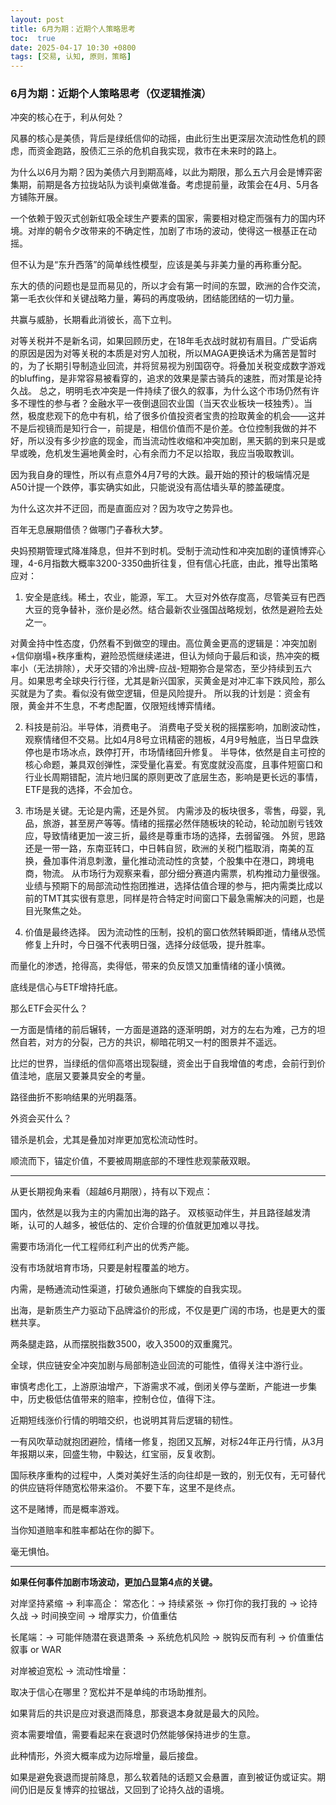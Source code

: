 ```yaml
---
layout: post
title: 6月为期：近期个人策略思考
toc:  true
date: 2025-04-17 10:30 +0800
tags: [交易, 认知, 原则，策略]
---
```




### 6月为期：近期个人策略思考（仅逻辑推演）

冲突的核心在于，利从何处？

风暴的核心是美债，背后是绿纸信仰的动摇，由此衍生出更深层次流动性危机的顾虑，而资金跑路，股债汇三杀的危机自我实现，救市在未来时的路上。

为什么以6月为期？因为美债六月到期高峰，以此为期限，那么五六月会是博弈密集期，前期是各方拉拢站队为谈判桌做准备。考虑提前量，政策会在4月、5月各方铺陈开展。

一个依赖于毁灭式创新虹吸全球生产要素的国家，需要相对稳定而强有力的国内环境。对岸的朝令夕改带来的不确定性，加剧了市场的波动，使得这一根基正在动摇。



但不认为是“东升西落”的简单线性模型，应该是美与非美力量的再称重分配。

东大的债的问题也是显而易见的，所以才会有第一时间的东盟，欧洲的合作交流，第一毛衣伙伴和关键战略力量，筹码的再度吸纳，团结能团结的一切力量。

共赢与威胁，长期看此消彼长，高下立判。

对等关税并不是新名词，如果回顾历史，在18年毛衣战时就初有眉目。广受诟病的原因是因为对等关税的本质是对穷人加税，所以MAGA更换话术为痛苦是暂时的，为了长期引导制造业回流，并将贸易视为别国窃夺。将叠加关税变成数字游戏的bluffing，是非常容易被看穿的，追求的效果是蒙古骑兵的速胜，而对策是论持久战。
总之，明明毛衣冲突是一件持续了很久的叙事，为什么这个市场仍然有许多不理性的参与者？金融水平一夜倒退回农业国（当天农业板块一枝独秀）。当然，极度悲观下的危中有机，给了很多价值投资者宝贵的捡取黄金的机会——这并不是后视镜而是知行合一，前提是，相信价值而不是价差。仓位控制我做的并不好，所以没有多少抄底的现金，而当流动性收缩和冲突加剧，黑天鹅的到来只是或早或晚，危机发生遍地黄金时，心有余而力不足以拾取，我应当吸取教训。

因为我自身的理性，所以有点意外4月7号的大跌。最开始的预计的极端情况是A50计提一个跌停，事实确实如此，只能说没有高估墙头草的膝盖硬度。

为什么这次并不迂回，而是直面应对？因为攻守之势异也。

百年无息展期借债？做哪门子春秋大梦。



央妈预期管理式降准降息，但并不到时机。受制于流动性和冲突加剧的谨慎博弈心理，4-6月指数大概率3200-3350曲折往复，但有信心托底，由此，推导出策略应对：
1. 安全是底线。稀土，农业，能源，军工。
大豆对外依存度高，尽管美豆有巴西大豆的竞争替补，涨价是必然。结合最新农业强国战略规划，依然是避险去处之一。

对黄金持中性态度，仍然看不到做空的理由。高位黄金更高的逻辑是：冲突加剧+信仰崩塌+秩序重构，避险恐慌继续递进，但认为倾向于最后和谈，热冲突的概率小（无法排除），犬牙交错的冷出牌-应战-短期弥合是常态，至少持续到五六月。如果思考全球央行行径，尤其是新兴国家，买黄金是对冲汇率下跌风险，那么买就是为了卖。看似没有做空逻辑，但是风险提升。
所以我的计划是：资金有限，黄金并不生息，不考虑配置，仅限短线博弈情绪。

2. 科技是前沿。半导体，消费电子。
消费电子受关税的摇摆影响，加剧波动性，观察情绪但不交易。比如4月8号立讯精密的翘板，4月9号触底，当日早盘跌停也是市场冰点，跌停打开，市场情绪回升修复。
半导体，依然是自主可控的核心命题，兼具双创弹性，深受量化喜爱。有宽度就没高度，且事件短窗口和行业长周期错配，流片地归属的原则更改了底层生态，影响是更长远的事情，ETF是我的选择，不会加仓。

3. 市场是关键。无论是内需，还是外贸。
内需涉及的板块很多，零售，母婴，乳品，旅游，甚至房产等等。情绪的摇摆必然伴随板块的轮动，轮动加剧亏钱效应，导致情绪更加一波三折，最终是尊重市场的选择，去弱留强。
外贸，思路还是一带一路，东南亚转口，中日韩自贸，欧洲的关税门槛取消，南美的互换，叠加事件消息刺激，量化推动流动性的贪婪，个股集中在港口，跨境电商，物流。
从市场行为观察来看，部分细分赛道内需票，机构推动力量很强。业绩与预期下的局部流动性抱团推进，选择估值合理的参与，把内需类比成以前的TMT其实很有意思，同样是符合特定时间窗口下最急需解决的问题，也是目光聚焦之处。

4. 价值是最终选择。
因为流动性的压制，投机的窗口依然转瞬即逝，情绪从恐慌修复上升时，今日强不代表明日强，选择分歧低吸，提升胜率。

而量化的渗透，抢得高，卖得低，带来的负反馈又加重情绪的谨小慎微。

底线是信心与ETF增持托底。

那么ETF会买什么？



一方面是情绪的前后辗转，一方面是道路的逐渐明朗，对方的左右为难，己方的坦然自若，对方的分裂，己方的共识，柳暗花明又一村的图景并不遥远。

比烂的世界，当绿纸的信仰高塔出现裂缝，资金出于自我增值的考虑，会前行到价值洼地，底层又要兼具安全的考量。

路径曲折不影响结果的光明磊落。

外资会买什么？

错杀是机会，尤其是叠加对岸更加宽松流动性时。

顺流而下，锚定价值，不要被周期底部的不理性悲观蒙蔽双眼。

----

从更长期视角来看（超越6月期限），持有以下观点：

国内，依然是以我为主的内需加出海的路子。
双核驱动伴生，并且路径越发清晰，认可的人越多，被低估的、定价合理的价值就更加难以寻找。

需要市场消化一代工程师红利产出的优秀产能。

没有市场就培育市场，只要是射程覆盖的地方。

内需，是畅通流动性渠道，打破负通胀向下螺旋的自我实现。

出海，是新质生产力驱动下品牌溢价的形成，不仅是更广阔的市场，也是更大的蛋糕共享。

两条腿走路，从而摆脱指数3500，收入3500的双重魔咒。

全球，供应链安全冲突加剧与局部制造业回流的可能性，值得关注中游行业。

审慎考虑化工，上游原油增产，下游需求不减，倒闭关停与垄断，产能进一步集中，历史极低估值带来的赔率，控制仓位，值得下注。

近期短线涨价行情的明暗交织，也说明其背后逻辑的韧性。

一有风吹草动就抱团避险，情绪一修复，抱团又瓦解，对标24年正丹行情，从3月年报期以来，回盛生物，中毅达，红宝丽，反复收割。

国际秩序重构的过程中，人类对美好生活的向往却是一致的，别无仅有，无可替代的供应链将伴随宽松带来溢价。
不要下车，这里不是终点。

这不是赌博，而是概率游戏。

当你知道赔率和胜率都站在你的脚下。

毫无惧怕。

---

**如果任何事件加剧市场波动，更加凸显第4点的关键。**

对岸坚持紧缩 → 利率高企：
常态化：→ 持续紧张 → 你打你的我打我的 → 论持久战 → 时间换空间 → 增厚实力，价值重估

长尾端：→ 可能伴随潜在衰退萧条 → 系统危机风险 → 脱钩反而有利 → 价值重估叙事 or WAR

对岸被迫宽松 → 流动性增量：

取决于信心在哪里？宽松并不是单纯的市场助推剂。

如果背后的共识是应对衰退而降息，那衰退本身就是最大的风险。

资本需要增值，需要看起来在衰退时仍然能够保持进步的生意。

此种情形，外资大概率成为边际增量，最后接盘。

如果是避免衰退而提前降息，那么软着陆的话题又会悬置，直到被证伪或证实。期间仍旧是反复博弈的拉锯战，又回到了论持久战的语境。